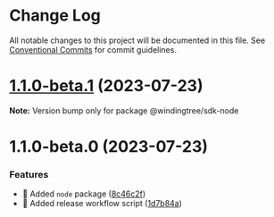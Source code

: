 # Change Log

All notable changes to this project will be documented in this file.
See [Conventional Commits](https://conventionalcommits.org) for commit guidelines.

# [1.1.0-beta.1](https://github.com/windingtree/sdk/compare/@windingtree/sdk-node@1.1.0-beta.0...@windingtree/sdk-node@1.1.0-beta.1) (2023-07-23)

**Note:** Version bump only for package @windingtree/sdk-node





# 1.1.0-beta.0 (2023-07-23)

### Features

- 🎸 Added `node` package ([8c46c2f](https://github.com/windingtree/sdk/commit/8c46c2f9d8af9725493fa8dfdcf98d45ca0ab36a))
- 🎸 Added release workflow script ([1d7b84a](https://github.com/windingtree/sdk/commit/1d7b84a3623848c449522c0bb2af2c5f114c8a0a))

